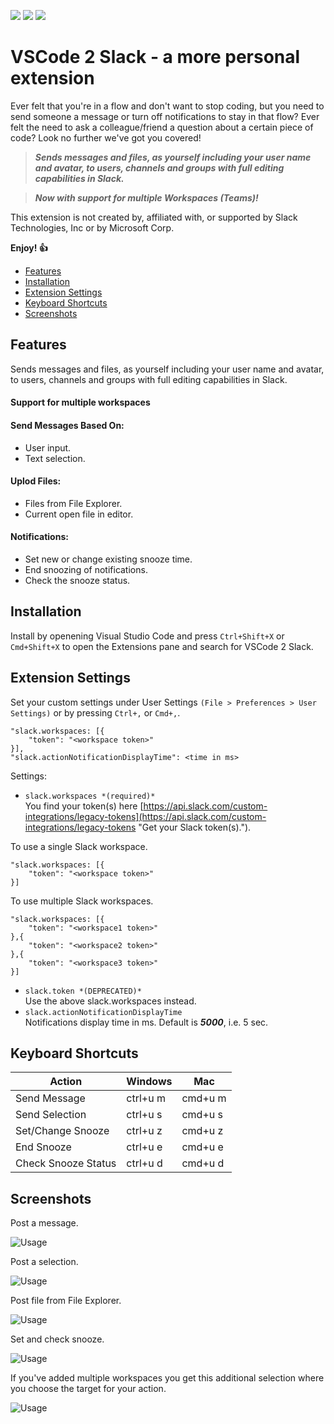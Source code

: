 [![](https://vsmarketplacebadge.apphb.com/version/siesing.vscode2slack.svg)](https://marketplace.visualstudio.com/items?itemName=siesing.vscode2slack)
[![](https://vsmarketplacebadge.apphb.com/installs-short/siesing.vscode2slack.svg)](https://marketplace.visualstudio.com/items?itemName=siesing.vscode2slack)
[![](https://vsmarketplacebadge.apphb.com/rating-short/siesing.vscode2slack.svg)](https://marketplace.visualstudio.com/items?itemName=siesing.vscode2slack)

# VSCode 2 Slack - a more personal extension

Ever felt that you're in a flow and don't want to stop coding, but you need to send someone a message or turn off notifications to stay in that flow? Ever felt the need to ask a colleague/friend a question about a certain piece of code? Look no further we've got you covered!

> **_Sends messages and files, as yourself including your user name and avatar, to users, channels and groups with full editing capabilities in Slack._**

> **_Now with support for multiple Workspaces (Teams)!_**

This extension is not created by, affiliated with, or supported by Slack Technologies, Inc or by Microsoft Corp.

**Enjoy! :+1:**

*   [Features](#features)
*   [Installation](#installation)
*   [Extension Settings](#extension-settings)
*   [Keyboard Shortcuts](#keyboard-shortcuts)
*   [Screenshots](#screenshots)

## Features

Sends messages and files, as yourself including your user name and avatar, to users, channels and groups with full editing capabilities in Slack.

#### Support for multiple workspaces

#### Send Messages Based On:

*   User input.
*   Text selection.

#### Uplod Files:

*   Files from File Explorer.
*   Current open file in editor.

#### Notifications:

*   Set new or change existing snooze time.
*   End snoozing of notifications.
*   Check the snooze status.

## Installation

Install by openening Visual Studio Code and press `Ctrl+Shift+X` or `Cmd+Shift+X` to open the Extensions pane and search for VSCode 2 Slack.

## Extension Settings

Set your custom settings under User Settings `(File > Preferences > User Settings)` or by pressing `Ctrl+,` or `Cmd+,`.

```
"slack.workspaces: [{
    "token": "<workspace token>"
}],
"slack.actionNotificationDisplayTime": <time in ms>
```

Settings:

*   `slack.workspaces *(required)*`  
    You find your token(s) here [https://api.slack.com/custom-integrations/legacy-tokens](https://api.slack.com/custom-integrations/legacy-tokens "Get your Slack token(s).").

To use a single Slack workspace.

```
"slack.workspaces: [{
    "token": "<workspace token>"
}]
```

To use multiple Slack workspaces.

```
"slack.workspaces: [{
    "token": "<workspace1 token>"
},{
    "token": "<workspace2 token>"
},{
    "token": "<workspace3 token>"
}]
```

*   `slack.token *(DEPRECATED)*`  
    Use the above slack.workspaces instead.
*   `slack.actionNotificationDisplayTime`  
    Notifications display time in ms. Default is **_5000_**, i.e. 5 sec.

## Keyboard Shortcuts

| Action              | Windows  | Mac     |
| ------------------- | -------- | ------- |
| Send Message        | ctrl+u m | cmd+u m |
| Send Selection      | ctrl+u s | cmd+u s |
| Set/Change Snooze   | ctrl+u z | cmd+u z |
| End Snooze          | ctrl+u e | cmd+u e |
| Check Snooze Status | ctrl+u d | cmd+u d |

## Screenshots

Post a message.

![Usage](images/postmessage.gif)

Post a selection.

![Usage](images/postselection.gif)

Post file from File Explorer.

![Usage](images/postfile.gif)

Set and check snooze.

![Usage](images/snoozeset.gif)

If you've added multiple workspaces you get this additional selection where you choose the target for your action.

![Usage](images/multiple_workspaces.png)
